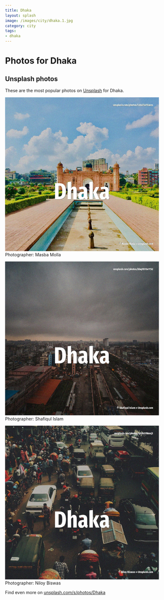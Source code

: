```yaml
---
title: Dhaka
layout: splash
image: /images/city/dhaka.1.jpg
category: city
tags:
- dhaka
---
```

# Photos for Dhaka
 
## Unsplash photos
These are the most popular photos on [Unsplash](https://unsplash.com) for Dhaka.
 
![Dhaka](/images/city/dhaka.1.jpg)
Photographer:  Masba Molla
 
![Dhaka](/images/city/dhaka.2.jpg)
Photographer:  Shafiqul Islam
 
![Dhaka](/images/city/dhaka.3.jpg)
Photographer:  Niloy Biswas
 
Find even more on [unsplash.com/s/photos/Dhaka](https://unsplash.com/s/photos/Dhaka)
 
